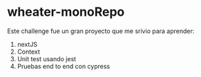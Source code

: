 # wheater-monoRepo

Este challenge fue un gran proyecto que me srivio para aprender:

1. nextJS
2. Context
3. Unit test usando jest
4. Pruebas end to end con cypress
